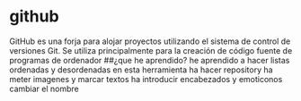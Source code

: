 # github
GitHub es una forja para alojar proyectos utilizando el sistema de control de versiones Git. Se utiliza principalmente para la creación de código fuente de programas de ordenador
##¿que he aprendido?
he aprendido a hacer listas ordenadas y desordenadas en esta herramienta
ha hacer repository
ha meter imagenes y marcar textos 
ha introducir encabezados y emoticonos 
 cambiar el nombre
